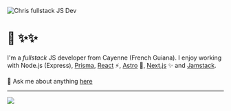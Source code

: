 ![Chris fullstack JS Dev](https://pbs.twimg.com/profile_banners/913885097811726336/1628985259/1500x500)

# 👋 ✨✨

I'm a *fullstack* JS developer from Cayenne (French Guiana). I enjoy working with Node.js (Express), [Prisma](https://www.prisma.io/), [React](https://react.dev/) ⚡, [Astro](https://astro.build/) :rocket:, [Next.js](https://nextjs.org/) ✨ and [Jamstack](https://jamstack.org/).

💬 Ask me about anything [here](https://github.com/spidergon/spidergon/issues)

---
<a href="https://github.com/anuraghazra/github-readme-stats"><img align="center" src="https://github-readme-stats.vercel.app/api/top-langs/?username=spidergon&layout=compact&theme=buefy&hide_border=true&langs_count=8" /></a>
<!--
[here](https://twitter.com/chrisservius)
<img width="100%" src="https://github-readme-stats.vercel.app/api?username=spidergon&count_private=true&show_icons=true&hide=stars&theme=tokyonight" />
-->

<!--| <a href="https://github.com/anuraghazra/github-readme-stats"><img align="center" src="https://github-readme-stats.vercel.app/api?username=spidergon&show_icons=true&include_all_commits=true&theme=buefy&hide_border=true&hide=stars,contribs&count_private=true" alt="Anurag's github stats" /></a> | <a href="https://github.com/anuraghazra/github-readme-stats"><img align="center" src="https://github-readme-stats.vercel.app/api/top-langs/?username=spidergon&layout=compact&theme=buefy&hide_border=true&langs_count=8" /></a> |
| ------------- | ------------- | -->

<!--
[![Top Langs](https://github-readme-stats.vercel.app/api/top-langs/?username=spidergon&layout=compact&langs_count=8)](https://github.com/anuraghazra/github-readme-stats)
-->

<!--
**spidergon/spidergon** is a ✨ _special_ ✨ repository because its `README.md` (this file) appears on your GitHub profile.

Here are some ideas to get you started:

- 🌱 I’m currently learning ...
- 👯 I’m looking to collaborate on ...
- 🤔 I’m looking for help with ...
- 💬 Ask me about ...
- 😄 Pronouns: ...
- ⚡ Fun fact: ...
-->

<!-- <a href="https://x.com/chrisservius">
  <img align="right" alt="Christopher Servius | Twitter" width="21px" src="https://raw.githubusercontent.com/anuraghazra/anuraghazra/master/assets/twitter.svg" />
</a> -->
